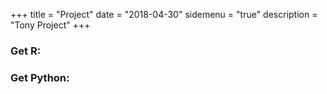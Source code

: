 +++
title = "Project"
date = "2018-04-30"
sidemenu = "true"
description = "Tony Project"
+++


### Get R:

### Get Python: